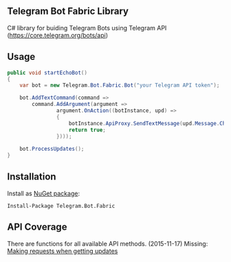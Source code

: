 ## Telegram Bot Fabric Library

C# library for buiding Telegram Bots using Telegram API (https://core.telegram.org/bots/api)

## Usage

```C#
public void startEchoBot()
{
    var bot = new Telegram.Bot.Fabric.Bot("your Telegram API token");

    bot.AddTextCommand(command => 
        command.AddArgument(argument => 
                argument.OnAction((botInstance, upd) =>
                {
                    botInstance.ApiProxy.SendTextMessage(upd.Message.Chat.Id, "Re: " + upd.Message.Text);
                    return true;
                })));
            
    bot.ProcessUpdates();
}
```

## Installation

Install as [NuGet package](https://www.nuget.org/packages/Telegram.Bot.Fabric/):

    Install-Package Telegram.Bot.Fabric
    
## API Coverage

There are functions for all available API methods. (2015-11-17)
Missing: [Making requests when getting updates](https://core.telegram.org/bots/api#making-requests-when-getting-updates)

